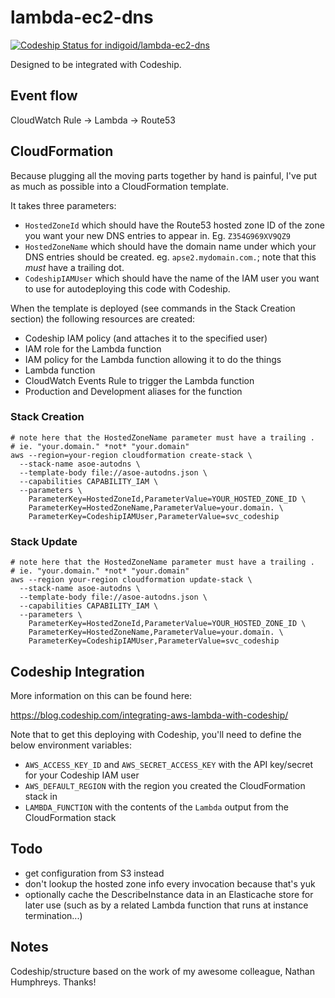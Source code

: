 # lambda-ec2-dns

[ ![Codeship Status for indigoid/lambda-ec2-dns](https://app.codeship.com/projects/c7483940-8a4a-0134-69f7-5a7c9acf56e8/status?branch=master)](https://app.codeship.com/projects/184451)

Designed to be integrated with Codeship.

## Event flow

CloudWatch Rule -> Lambda -> Route53

## CloudFormation

Because plugging all the moving parts together by hand is painful, I've
put as much as possible into a CloudFormation template.

It takes three parameters:

- `HostedZoneId` which should have the Route53 hosted zone ID of the
  zone you want your new DNS entries to appear in. Eg. `Z354G969XV9QZ9`
- `HostedZoneName` which should have the domain name under which your
  DNS entries should be created. eg. `apse2.mydomain.com.`; note that
  this *must* have a trailing dot.
- `CodeshipIAMUser` which should have the name of the IAM user you want
  to use for autodeploying this code with Codeship.

When the template is deployed (see commands in the Stack Creation
section) the following resources are created:

- Codeship IAM policy (and attaches it to the specified user)
- IAM role for the Lambda function
- IAM policy for the Lambda function allowing it to do the things
- Lambda function
- CloudWatch Events Rule to trigger the Lambda function
- Production and Development aliases for the function

### Stack Creation

    # note here that the HostedZoneName parameter must have a trailing .
    # ie. "your.domain." *not* "your.domain"
    aws --region=your-region cloudformation create-stack \
      --stack-name asoe-autodns \
      --template-body file://asoe-autodns.json \
      --capabilities CAPABILITY_IAM \
      --parameters \
        ParameterKey=HostedZoneId,ParameterValue=YOUR_HOSTED_ZONE_ID \
        ParameterKey=HostedZoneName,ParameterValue=your.domain. \
        ParameterKey=CodeshipIAMUser,ParameterValue=svc_codeship

### Stack Update

    # note here that the HostedZoneName parameter must have a trailing .
    # ie. "your.domain." *not* "your.domain"
    aws --region your-region cloudformation update-stack \
      --stack-name asoe-autodns \
      --template-body file://asoe-autodns.json \
      --capabilities CAPABILITY_IAM \
      --parameters \
        ParameterKey=HostedZoneId,ParameterValue=YOUR_HOSTED_ZONE_ID \
        ParameterKey=HostedZoneName,ParameterValue=your.domain. \
        ParameterKey=CodeshipIAMUser,ParameterValue=svc_codeship

## Codeship Integration

More information on this can be found here:

https://blog.codeship.com/integrating-aws-lambda-with-codeship/

Note that to get this deploying with Codeship, you'll need to define the
below environment variables:

- `AWS_ACCESS_KEY_ID` and `AWS_SECRET_ACCESS_KEY` with the API
  key/secret for your Codeship IAM user
- `AWS_DEFAULT_REGION` with the region you created the CloudFormation
  stack in
- `LAMBDA_FUNCTION` with the contents of the `Lambda` output from the
  CloudFormation stack

## Todo

- get configuration from S3 instead
- don't lookup the hosted zone info every invocation because that's yuk
- optionally cache the DescribeInstance data in an Elasticache store for
  later use (such as by a related Lambda function that runs at instance
  termination...)

## Notes

Codeship/structure based on the work of my awesome colleague, Nathan
Humphreys.  Thanks!
